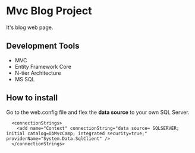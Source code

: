 # Mvc Blog Project
It's blog web page.
## Development Tools
- MVC 
- Entity Framework Core
- N-tier Architecture
- MS SQL
## How to install
Go to the web.config file and flex the **data source** to your own SQL Server. 
```
  <connectionStrings>
    <add name="Context" connectionString="data source= SQLSERVER; initial catalog=DbMvcCamp; integrated security=true;" providerName="System.Data.SqlClient" />
  </connectionStrings>
```

